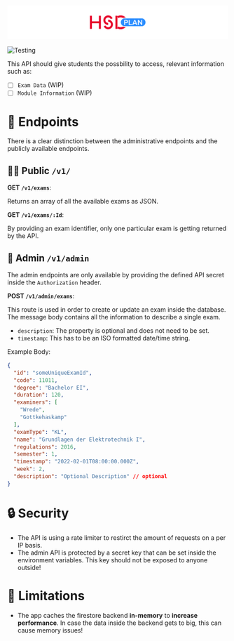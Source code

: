 ![Banner](assets/hsd-api-banner.svg)

![Testing](https://github.com/KuhlTime/hsd-exam-schedule/actions/workflows/node.js.yml/badge.svg)

This API should give students the possbility to access, relevant information such as:
- [ ] `Exam Data` (WIP)
- [ ] `Module Information` (WIP)

# 🌟 Endpoints

There is a clear distinction between the administrative endpoints and the publicly available endpoints.

## 🧑‍🎓 Public `/v1/`

**GET `/v1/exams`**:

Returns an array of all the available exams as JSON.

**GET `/v1/exams/:Id`**:

By providing an exam identifier, only one particular exam is getting returned by the API.

## 🥷 Admin `/v1/admin`

The admin endpoints are only available by providing the defined API secret inside the `Authorization` header.

**POST `/v1/admin/exams`**:

This route is used in order to create or update an exam inside the database. The message body contains all the information to describe a single exam.

- `description`: The property is optional and does not need to be set.
- `timestamp`: This has to be an ISO formatted date/time string.

Example Body:
```json
{
  "id": "someUniqueExamId",
  "code": 11011,
  "degree": "Bachelor EI",
  "duration": 120,
  "examiners": [
    "Wrede",
    "Gottkehaskamp"
  ],
  "examType": "KL",
  "name": "Grundlagen der Elektrotechnik I",
  "regulations": 2016,
  "semester": 1,
  "timestamp": "2022-02-01T08:00:00.000Z",
  "week": 2,
  "description": "Optional Description" // optional
}
```

# 🔒 Security

- The API is using a rate limiter to restirct the amount of requests on a per IP basis.
- The admin API is protected by a secret key that can be set inside the environment variables. This key should not be exposed to anyone outside!

# 🚩 Limitations
- The app caches the firestore backend **in-memory** to **increase performance**. In case the data inside the backend gets to big, this can cause memory issues!
